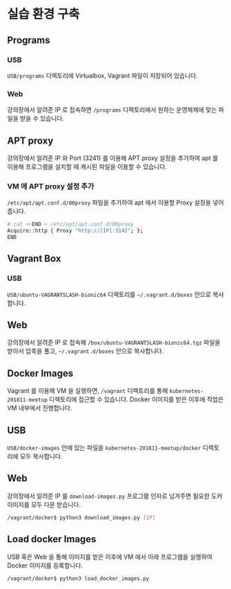 # 실습 환경 구축

## Programs

### USB

`USB/programs` 디렉토리에 Virtualbox, Vagrant 파일이 저장되어 있습니다.



### Web

강의장에서 알려준 IP 로 접속하면 `/programs` 디렉토리에서 원하는 운영체제에 맞는 파일을 받을 수 있습니다.



## APT proxy

강의장에서 알려준 IP 와 Port (3241) 를 이용해 APT proxy 설정을 추가하여 apt 를 이용해 프로그램을 설치할 때 캐시된 파일을 이용할 수 있습니다.

### VM 에 APT proxy 설정 추가

`/etc/apt/apt.conf.d/00proxy` 파일을 추가하여 apt 에서 이용할 Proxy 설정을 넣어줍니다.

```bash
# cat <<END > /etc/apt/apt.conf.d/00proxy
Acquire::http { Proxy "http://[IP]:3142"; };
END
```



## Vagrant Box

### USB

`USB/ubuntu-VAGRANTSLASH-bionic64` 디렉토리를 `~/.vagrant.d/boxes` 안으로 복사합니다.



## Web

강의장에서 알려준 IP 로 접속해 `/box/ubuntu-VAGRANTSLASH-bionic64.tgz` 파일을 받아서 압축을 풀고, `~/.vagrant.d/boxes` 안으로 복사합니다.



## Docker Images

Vagrant 를 이용해 VM 을 실행하면, `/vagrant` 디렉토리를 통해 `kubernetes-201811-meetup` 디렉토리에 접근할 수 있습니다. Docker 이미지를 받은 이후에 작업은 VM 내부에서 진행합니다.



## USB

`USB/docker-images` 안에 있는 파일을 `kubernetes-201811-meetup/docker` 디렉토리에 모두 복사합니다.



## Web

강의장에서 알려준 IP 를 `download-images.py` 프로그램 인자로 넘겨주면 필요한 도커 이미지를 모두 다운 받습니다.

```bash
/vagrant/docker$ python3 download_images.py [IP]
```



## Load docker Images

 USB 혹은 Web 을 통해 이미지를 받은 이후에 VM 에서 아래 프로그램을 실행하여 Docker 이미지를 등록합니다.

```bash
/vagrant/docker$ python3 load_docker_images.py
```

